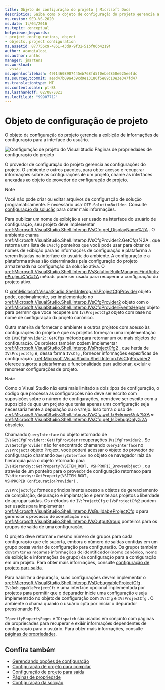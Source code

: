 ```yaml
---
title: Objeto de configuração do projeto | Microsoft Docs
description: Saiba como o objeto de configuração do projeto gerencia a exibição de informações de configuração para a interface do usuário.
ms.custom: SEO-VS-2020
ms.date: 11/04/2016
ms.topic: conceptual
helpviewer_keywords:
- project configurations, object
- objects, project configuration
ms.assetid: 877756c9-4261-43d9-9f32-51bf06b4219f
author: acangialosi
ms.author: anthc
manager: jmartens
ms.workload:
- vssdk
ms.openlocfilehash: 49014608907445eb768fd5f0ebe5850e625eefdc
ms.sourcegitcommit: ae6d47b09a439cd0e13180f5e89510e3e347fd47
ms.translationtype: MT
ms.contentlocale: pt-BR
ms.lasthandoff: 02/08/2021
ms.locfileid: "99907717"
---
```

# <a name="project-configuration-object"></a>Objeto de configuração de projeto
O objeto de configuração do projeto gerencia a exibição de informações de configuração para a interface do usuário.

 ![Configuração de projeto do Visual Studio](../../extensibility/internals/media/vsprojectcfg.gif "vsProjectCfg") Páginas de propriedades de configuração do projeto

 O provedor de configuração do projeto gerencia as configurações do projeto. O ambiente e outros pacotes, para obter acesso e recuperar informações sobre as configurações de um projeto, chame as interfaces anexadas ao objeto de provedor de configuração de projeto.

> [!NOTE]
> Você não pode criar ou editar arquivos de configuração de solução programaticamente. É necessário usar `DTE.SolutionBuilder`. Consulte [configuração da solução](../../extensibility/internals/solution-configuration.md) para obter mais informações.

 Para publicar um nome de exibição a ser usado na interface do usuário de configuração, seu projeto deve implementar <xref:Microsoft.VisualStudio.Shell.Interop.IVsCfg.get_DisplayName%2A> . O ambiente chama <xref:Microsoft.VisualStudio.Shell.Interop.IVsCfgProvider2.GetCfgs%2A> , que retorna uma lista de `IVsCfg` ponteiros que você pode usar para obter os nomes de exibição para as informações de configuração e plataforma a serem listadas na interface do usuário do ambiente. A configuração e a plataforma ativas são determinadas pela configuração do projeto armazenada na configuração da solução ativa. O <xref:Microsoft.VisualStudio.Shell.Interop.IVsSolutionBuildManager.FindActiveProjectCfg%2A> método pode ser usado para recuperar a configuração do projeto ativo.

 O <xref:Microsoft.VisualStudio.Shell.Interop.IVsProjectCfgProvider> objeto pode, opcionalmente, ser implementado no <xref:Microsoft.VisualStudio.Shell.Interop.IVsCfgProvider2> objeto com o <xref:Microsoft.VisualStudio.Shell.Interop.IVsCfgProviderEventsHelper> objeto para permitir que você recupere um `IVsProjectCfg2` objeto com base no nome de configuração do projeto canônico.

 Outra maneira de fornecer o ambiente e outros projetos com acesso às configurações do projeto é que os projetos forneçam uma implementação do `IVsCfgProvider2::GetCfgs` método para retornar um ou mais objetos de configuração. Os projetos também podem implementar <xref:Microsoft.VisualStudio.Shell.Interop.IVsProjectCfg2> , que herda de `IVsProjectCfg` e, dessa forma `IVsCfg` , fornecer informações específicas de configuração. <xref:Microsoft.VisualStudio.Shell.Interop.IVsCfgProvider2> oferece suporte a plataformas e funcionalidade para adicionar, excluir e renomear configurações de projeto.

> [!NOTE]
> Como o Visual Studio não está mais limitado a dois tipos de configuração, o código que processa as configurações não deve ser escrito com suposições sobre o número de configurações, nem deve ser escrito com a suposição de que um projeto que tenha apenas uma configuração seja necessariamente a depuração ou o varejo. Isso torna o uso de <xref:Microsoft.VisualStudio.Shell.Interop.IVsCfg.get_IsReleaseOnly%2A> e <xref:Microsoft.VisualStudio.Shell.Interop.IVsCfg.get_IsDebugOnly%2A> obsoleto.

 Chamando `QueryInterface` no objeto retornado de `IVsGetCfgProvider::GetCfgProvider` recuperações `IVsCfgProvider2` . Se `IVsGetCfgProvider` não for encontrado chamando `QueryInterface` no `IVsProject3` objeto Project, você poderá acessar o objeto do provedor de configuração chamando `QueryInterface` no objeto de navegador raiz da hierarquia para o objeto retornado para `IVsHierarchy::GetProperty(VSITEM_ROOT, VSHPROPID_BrowseObject)` , ou através de um ponteiro para o provedor de configuração retornado para `IVsHierarchy::GetProperty(VSITEM_ROOT, VSHPROPID_ConfigurationProvider)` .

 `IVsProjectCfg2` fornece principalmente acesso a objetos de gerenciamento de compilação, depuração e implantação e permite aos projetos a liberdade de agrupar saídas. Os métodos de `IVsProjectCfg` e `IVsProjectCfg2` podem ser usados para implementar <xref:Microsoft.VisualStudio.Shell.Interop.IVsBuildableProjectCfg> o para gerenciar o processo de compilação e os <xref:Microsoft.VisualStudio.Shell.Interop.IVsOutputGroup> ponteiros para os grupos de saída de uma configuração.

 O projeto deve retornar o mesmo número de grupos para cada configuração que ele suporta, embora o número de saídas contidas em um grupo possa variar de configuração para configuração. Os grupos também devem ter as mesmas informações de identificador (nome canônico, nome de exibição e informações de grupo) da configuração para a configuração em um projeto. Para obter mais informações, consulte [configuração de projeto para saída](../../extensibility/internals/project-configuration-for-output.md).

 Para habilitar a depuração, suas configurações devem implementar o <xref:Microsoft.VisualStudio.Shell.Interop.IVsDebuggableProjectCfg> . `IVsDebuggableProjectCfg` é uma interface opcional implementada por projetos para permitir que o depurador inicie uma configuração e seja implementado no objeto de configuração com `IVsCfg` e `IVsProjectCfg` . O ambiente o chama quando o usuário opta por iniciar o depurador pressionando F5.

 `ISpecifyPropertyPages` e `IDispatch` são usados em conjunto com páginas de propriedades para recuperar e exibir informações dependentes de configuração para o usuário. Para obter mais informações, consulte [páginas de propriedades](../../extensibility/internals/property-pages.md).

## <a name="see-also"></a>Confira também
- [Gerenciando opções de configuração](../../extensibility/internals/managing-configuration-options.md)
- [Configuração de projeto para compilar](../../extensibility/internals/project-configuration-for-building.md)
- [Configuração de projeto para saída](../../extensibility/internals/project-configuration-for-output.md)
- [Páginas de propriedade](../../extensibility/internals/property-pages.md)
- [Configuração da solução](../../extensibility/internals/solution-configuration.md)
